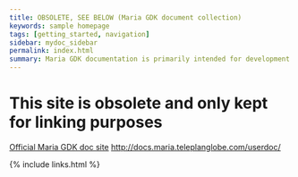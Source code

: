 ```yaml
---
title: OBSOLETE, SEE BELOW (Maria GDK document collection)
keywords: sample homepage
tags: [getting_started, navigation]
sidebar: mydoc_sidebar
permalink: index.html
summary: Maria GDK documentation is primarily intended for development teams using the Maria GDK platform and for members of the Maria GDK development team. 
---
```

# This site is obsolete and only kept for linking purposes
[Official Maria GDK doc site](http://docs.maria.teleplanglobe.com/userdoc/)
http://docs.maria.teleplanglobe.com/userdoc/


{% include links.html %}

